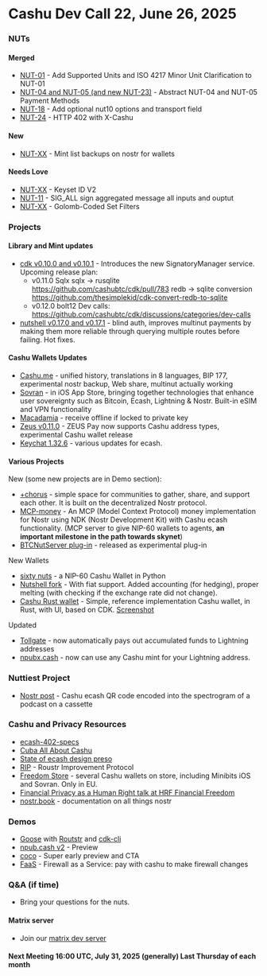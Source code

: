 # Cashu Dev Call 22, June 26, 2025

### NUTs
#### Merged
* [NUT-01](https://github.com/cashubtc/nuts/pull/263) - Add Supported Units and ISO 4217 Minor Unit Clarification to NUT-01
* [NUT-04 and NUT-05 (and new NUT-23)](https://github.com/cashubtc/nuts/pull/258) - Abstract NUT-04 and NUT-05 Payment Methods
* [NUT-18](https://github.com/cashubtc/nuts/pull/248) - Add optional nut10 options and transport field 
* [NUT-24](https://github.com/cashubtc/nuts/blob/main/24.md) - HTTP 402 with X-Cashu


#### New
* [NUT-XX](https://github.com/cashubtc/nuts/pull/267) - Mint list backups on nostr for wallets 

#### Needs Love
* [NUT-XX](https://github.com/cashubtc/nuts/pull/182) - Keyset ID V2
* [NUT-11](https://github.com/cashubtc/nuts/pull/149) - SIG_ALL sign aggregated message all inputs and ouptut
* [NUT-XX](https://github.com/cashubtc/nuts/pull/261) - Golomb-Coded Set Filters


### Projects

#### Library and Mint updates
* [cdk v0.10.0 and v0.10.1](https://github.com/cashubtc/cdk/releases/tag/v0.10.0) - Introduces the new SignatoryManager service.
Upcoming release plan:
    * v0.11.0 Sqlx
        sqlx -> rusqlite
https://github.com/cashubtc/cdk/pull/783
redb -> sqlite conversion
https://github.com/thesimplekid/cdk-convert-redb-to-sqlite
    * v0.12.0 bolt12
    Dev calls:
        https://github.com/cashubtc/cdk/discussions/categories/dev-calls
* [nutshell v0.17.0 and v0.17.1](https://github.com/cashubtc/nutshell/releases/tag/0.17.1) - blind auth, improves multinut payments by making them more reliable through querying multiple routes before failing. Hot fixes.

#### Cashu Wallets Updates
* [Cashu.me](https://github.com/cashubtc/cashu.me) - unified history, translations in 8 languages, BIP 177, experimental nostr backup, Web share, multinut actually working
* [Sovran](https://github.com/SovranBitcoin/Sovran) - in iOS App Store, bringing together technologies that enhance user sovereignty such as Bitcoin, Ecash, Lightning & Nostr. Built-in eSIM and VPN functionality
* [Macadamia](https://github.com/zeugmaster/macadamia) - receive offline if locked to private key
* [Zeus v0.11.0](https://github.com/ZeusLN/zeus/releases/tag/v0.11.0) - ZEUS Pay now supports Cashu address types, experimental Cashu wallet release
* [Keychat 1.32.6](https://github.com/keychat-io/keychat-app/releases/tag/1.32.6) - various updates for ecash.

#### Various Projects

New (some new projects are in Demo section): 
* [+chorus](https://github.com/andotherstuff/chorus) - simple space for communities to gather, share, and support each other. It is built on the decentralized Nostr protocol.
* [MCP-money](https://github.com/pablof7z/mcp-money) - An MCP (Model Context Protocol) money implementation for Nostr using NDK (Nostr Development Kit) with Cashu ecash functionality. (MCP server to give NIP-60 wallets to agents, **an important milestone in the path towards skynet**)
* [BTCNutServer plug-in](https://github.com/d4rp4t/BTCNutServer?mc_cid=bf3feffb71) - released as experimental plug-in

New Wallets
* [sixty nuts](https://github.com/shroominic/sixty-nuts) - a NIP-60 Cashu Wallet in Python
* [Nutshell fork](https://github.com/jooray/nutshell/tree/units) - With fiat support. Added accounting (for hedging), proper melting (with checking if the exchange rate did not change).
* [Cashu Rust wallet](https://github.com/optout21/parakesh) - Simple, reference implementation Cashu wallet, in Rust, with UI, based on CDK. [Screenshot](https://github.com/optout21/parakesh/blob/main/docs/screenshot/sh_rec_ln.250526.png)

Updated
* [Tollgate](https://github.com/OpenTollGate/tollgate-os/releases/tag/v0.0.3) - now automatically pays out accumulated funds to Lightning addresses
* [npubx.cash](https://github.com/cashubtc/npubcash-server/tree/v2)  - now can use any Cashu mint for your Lightning address. 

### Nuttiest Project
* [Nostr post](https://primal.net/e/nevent1qvzqqqqqqypzq5xeflpdskqvdq4swxj59793uvdzqzc9pzatjk3nhmcg2h0js8trqqsgzpy9cxda02mqk80lug762ved0n3zzzadt3tgx4yf5hs2a6nnwjqywpn3c) - Cashu ecash QR code encoded into the spectrogram of a podcast on a cassette

### Cashu and Privacy Resources 
* [ecash-402-specs](https://github.com/ecash-402/ecash-402-specs)
* [Cuba All About Cashu](https://github.com/Forte11Cuba/allaboutcashu)
* [State of ecash design preso](https://www.figma.com/deck/nR0U6iQklDvngKQdHumBlo/State-of-ecash-Design?node-id=1-779&t=C4dfhrCUssAO5qHl-1) 
* [RIP](https://github.com/routstr/protocol) - Roustr Improvement Protocol
* [Freedom Store](https://freedomstore.io/) - several Cashu wallets on store, including Minibits iOS and Sovran. Only in EU.
* [Financial Privacy as a Human Right talk at HRF Financial Freedom](https://www.youtube.com/watch?v=pbmQl6bej5E) 
* [nostr.book](https://nostrbook.dev/) - documentation on all things nostr

### Demos

* [Goose](https://github.com/thesimplekid/goose/pull/1) with [Routstr](https://github.com/routstr) and [cdk-cli](https://github.com/cashubtc/cdk/tree/main/crates/cdk-cli)
* [npub.cash v2](https://github.com/cashubtc/npubcash-server/tree/v2) - Preview
* [coco](https://github.com/Egge21M/coco-cashu) - Super early preview and CTA
* [FaaS](https://gist.github.com/Amperstrand/e7b0927183ed7347fa7655a1baad6476) - Firewall as a Service: pay with cashu to make firewall changes

### Q&A (if time)
* Bring your questions for the nuts.

#### Matrix server
- Join our [matrix dev server](https://matrix.to/#/#dev:matrix.cashu.space)

#### Next Meeting 16:00 UTC, July 31, 2025 (generally) Last Thursday of each month




